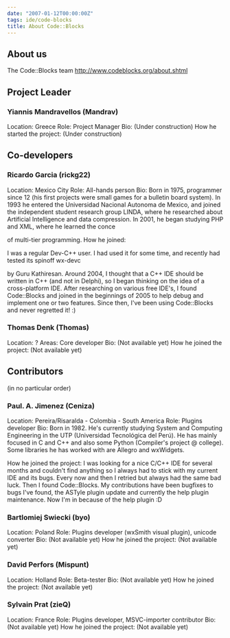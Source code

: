 ```yaml
---
date: "2007-01-12T00:00:00Z"
tags: ide/code-blocks
title: About Code::Blocks
---
```


## About us
The Code::Blocks team
<http://www.codeblocks.org/about.shtml>

## Project Leader

### Yiannis Mandravellos (Mandrav)
Location: Greece
Role: Project Manager
Bio: (Under construction)
How he started the project: (Under construction)

## Co-developers

### Ricardo Garcia (rickg22)
Location: Mexico City
Role: All-hands person
Bio:
Born in 1975, programmer since 12 (his first projects were small games
for a bulletin board system). In 1993 he entered the Universidad
Nacional Autonoma de Mexico, and joined the independent student research
group LINDA, where he researched about Artificial Intelligence and data
compression. In 2001, he began studying PHP and XML, where he learned
the conce

of multi-tier programming.
How he joined:

I was a regular Dev-C++ user. I had used it for some time, and recently
had tested its spinoff wx-devc

by Guru Kathiresan. Around 2004, I
thought that a C++ IDE should be written in C++ (and not in Delphi), so
I began thinking on the idea of a cross-platform IDE. After researching
on various free IDE's, I found Code::Blocks and joined in the beginnings
of 2005 to help debug and implement one or two features. Since then,
I've been using Code::Blocks and never regretted it! :)

### Thomas Denk (Thomas)
Location: ?
Areas: Core developer
Bio: (Not available yet)
How he joined the project: (Not available yet)

## Contributors
(in no particular order)

### Paul. A. Jimenez (Ceniza)
Location: Pereira/Risaralda - Colombia - South America
Role: Plugins developer
Bio:
Born in 1982. He's currently studying System and Computing Engineering
in the UTP (Universidad Tecnológica del Perú).
He has mainly focused in C and C++ and also some Python (Compiler's
project @ college). Some libraries he has worked with are Allegro and
wxWidgets.

How he joined the project:
I was looking for a nice C/C++ IDE for several months and couldn't find
anything so I always had to stick with my current IDE and its bugs.
Every now and then I retried but always had the same bad luck. Then I
found Code::Blocks.
My contributions have been bugfixes to bugs I've found, the ASTyle
plugin update and currently the help plugin maintenance.
Now I'm in because of the help plugin :D

### Bartlomiej Swiecki (byo)
Location: Poland
Role: Plugins developer (wxSmith visual plugin), unicode converter
Bio: (Not available yet)
How he joined the project: (Not available yet)

### David Perfors (Mispunt)
Location: Holland
Role: Beta-tester
Bio: (Not available yet)
How he joined the project: (Not available yet)

### Sylvain Prat (zieQ)
Location: France
Role: Plugins developer, MSVC-importer contributor
Bio: (Not available yet)
How he joined the project: (Not available yet)
